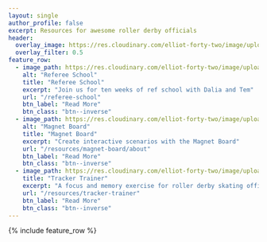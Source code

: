 ```yaml
---
layout: single
author_profile: false
excerpt: Resources for awesome roller derby officials
header:
  overlay_image: https://res.cloudinary.com/elliot-forty-two/image/upload/f_auto,q_auto,c_scale,w_1280/officially-awesome/photos/P4150278_jscqxa.jpg
  overlay_filter: 0.5
feature_row:
  - image_path: https://res.cloudinary.com/elliot-forty-two/image/upload/f_auto,q_auto,c_lfill,g_auto,w_800,h_450/officially-awesome/photos/P4160423_ljqqsi.jpg
    alt: "Referee School"
    title: "Referee School"
    excerpt: "Join us for ten weeks of ref school with Dalia and Tem"
    url: "/referee-school"
    btn_label: "Read More"
    btn_class: "btn--inverse"
  - image_path: https://res.cloudinary.com/elliot-forty-two/image/upload/c_scale,w_1600/f_auto,q_auto,c_crop,g_auto,w_800,h_450/officially-awesome/screenshots/magnet-board_wtfcoo.png
    alt: "Magnet Board"
    title: "Magnet Board"
    excerpt: "Create interactive scenarios with the Magnet Board"
    url: "/resources/magnet-board/about"
    btn_label: "Read More"
    btn_class: "btn--inverse"
  - image_path: https://res.cloudinary.com/elliot-forty-two/image/upload/c_scale,w_1600/f_auto,q_auto,c_lfill,g_auto,w_800,h_450/officially-awesome/screenshots/tracker-trainer-2_whbfzq.png
    title: "Tracker Trainer"
    excerpt: "A focus and memory exercise for roller derby skating officials"
    url: "/resources/tracker-trainer"
    btn_label: "Read More"
    btn_class: "btn--inverse"
---
```

{% include feature_row %}
